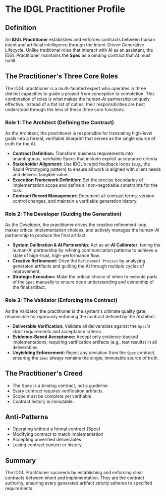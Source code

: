 # The IDGL Practitioner Profile

## Definition

An **IDGL Practitioner** establishes and enforces contracts between human intent and artificial intelligence through the Intent-Driven Generative Lifecycle. Unlike traditional roles that interact with AI as an assistant, the IDGL Practitioner maintains the **Spec** as a binding contract that AI must fulfill.

## The Practitioner's Three Core Roles

The IDGL practitioner is a multi-faceted expert who operates in three distinct capacities to guide a project from conception to completion. This combination of roles is what makes the human-AI partnership uniquely effective. Instead of a flat list of duties, their responsibilities are best understood through the lens of these three core functions.

### Role 1: The Architect (Defining the Contract)
As the Architect, the practitioner is responsible for translating high-level goals into a formal, verifiable blueprint that serves as the single source of truth for the AI.

- **Contract Definition:** Transform business requirements into unambiguous, verifiable Specs that include explicit acceptance criteria.
- **Stakeholder Alignment:** Use IDGL's rapid feedback loops (e.g., the Rapid Prototyping pattern) to ensure all work is aligned with client needs and delivers tangible value.
- **Execution Framework Definition:** Set the precise boundaries of implementation scope and define all non-negotiable constraints for the task.
- **Contract Record Management:** Document all contract terms, version control changes, and maintain a verifiable generation history.

### Role 2: The Developer (Guiding the Generation)
As the Developer, the practitioner drives the creative refinement loop, makes critical implementation choices, and actively manages the human-AI partnership to produce the final artifact.

- **System Calibration & AI Partnership:** Act as an **AI Calibrator**, tuning the human-AI partnership by refining communication patterns to achieve a state of high-trust, high-performance flow.
- **Creative Refinement:** Drive the `Refinement Process` by analyzing generated artifacts and guiding the AI through multiple cycles of improvement.
- **Strategic Execution:** Make the critical choice of when to execute parts of the `Spec` manually to ensure deep understanding and ownership of the final artifact.

### Role 3: The Validator (Enforcing the Contract)
As the Validator, the practitioner is the system's ultimate quality gate, responsible for rigorously enforcing the contract defined by the Architect.

- **Deliverable Verification:** Validate all deliverables against the `Spec`'s strict requirements and acceptance criteria.
- **Evidence-Based Acceptance:** Accept only evidence-backed implementations, requiring verification artifacts (e.g., test results) in all deliverables.
- **Unyielding Enforcement:** Reject any deviation from the `Spec` contract, ensuring the `Spec` always remains the single, immutable source of truth.

## The Practitioner's Creed

- The Spec is a binding contract, not a guideline.
- Every contract requires verification artifacts.
- Scope must be complete yet verifiable.
- Contract history is immutable.

## Anti-Patterns

- Operating without a formal contract (Spec)
- Modifying contract to match implementation
- Accepting unverified deliverables
- Losing contract context or history

## Summary

The IDGL Practitioner succeeds by establishing and enforcing clear contracts between intent and implementation. They are the contract authority, ensuring every generated artifact strictly adheres to specified requirements.